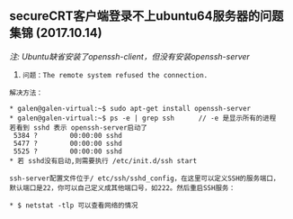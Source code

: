 ## secureCRT客户端登录不上ubuntu64服务器的问题集锦 (2017.10.14)

*注: Ubuntu缺省安装了openssh-client，但没有安装openssh-server*


1. `问题：The remote system refused the connection.`
```
解决方法：

* galen@galen-virtual:~$ sudo apt-get install openssh-server 
* galen@galen-virtual:~$ ps -e | grep ssh      // -e 是显示所有的进程
若看到 sshd 表示 openssh-server启动了
 5384 ?        00:00:00 sshd
 5477 ?        00:00:00 sshd
 5525 ?        00:00:00 sshd
* 若 sshd没有启动,则需要执行 /etc/init.d/ssh start

ssh-server配置文件位于/ etc/ssh/sshd_config，在这里可以定义SSH的服务端口，
默认端口是22，你可以自己定义成其他端口号，如222。然后重启SSH服务：

* $ netstat -tlp 可以查看网络的情况
```